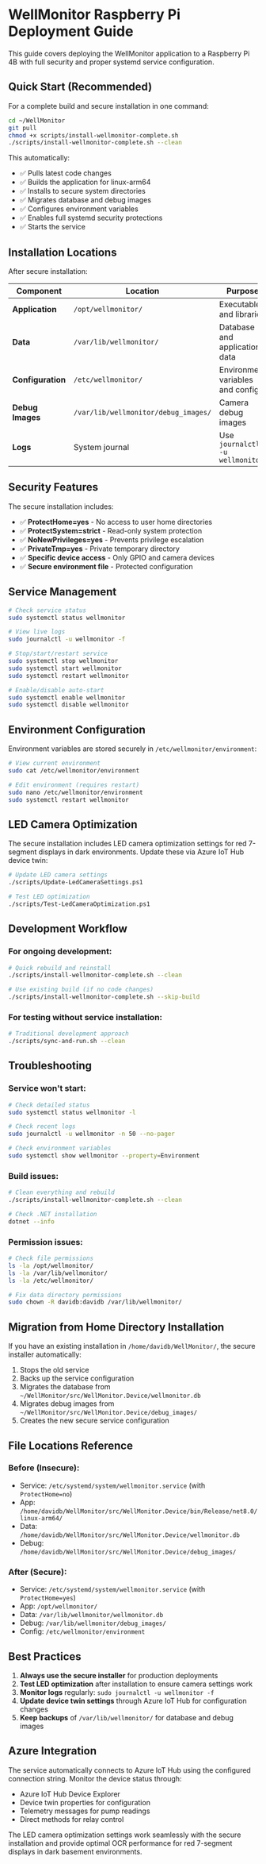 # WellMonitor Raspberry Pi Deployment Guide

This guide covers deploying the WellMonitor application to a Raspberry Pi 4B with full security and proper systemd service configuration.

## Quick Start (Recommended)

For a complete build and secure installation in one command:

```bash
cd ~/WellMonitor
git pull
chmod +x scripts/install-wellmonitor-complete.sh
./scripts/install-wellmonitor-complete.sh --clean
```

This automatically:
- ✅ Pulls latest code changes
- ✅ Builds the application for linux-arm64
- ✅ Installs to secure system directories
- ✅ Migrates database and debug images
- ✅ Configures environment variables
- ✅ Enables full systemd security protections
- ✅ Starts the service

## Installation Locations

After secure installation:

| Component | Location | Purpose |
|-----------|----------|---------|
| **Application** | `/opt/wellmonitor/` | Executable and libraries |
| **Data** | `/var/lib/wellmonitor/` | Database and application data |
| **Configuration** | `/etc/wellmonitor/` | Environment variables and config |
| **Debug Images** | `/var/lib/wellmonitor/debug_images/` | Camera debug images |
| **Logs** | System journal | Use `journalctl -u wellmonitor` |

## Security Features

The secure installation includes:

- ✅ **ProtectHome=yes** - No access to user home directories
- ✅ **ProtectSystem=strict** - Read-only system protection
- ✅ **NoNewPrivileges=yes** - Prevents privilege escalation
- ✅ **PrivateTmp=yes** - Private temporary directory
- ✅ **Specific device access** - Only GPIO and camera devices
- ✅ **Secure environment file** - Protected configuration

## Service Management

```bash
# Check service status
sudo systemctl status wellmonitor

# View live logs
sudo journalctl -u wellmonitor -f

# Stop/start/restart service
sudo systemctl stop wellmonitor
sudo systemctl start wellmonitor
sudo systemctl restart wellmonitor

# Enable/disable auto-start
sudo systemctl enable wellmonitor
sudo systemctl disable wellmonitor
```

## Environment Configuration

Environment variables are stored securely in `/etc/wellmonitor/environment`:

```bash
# View current environment
sudo cat /etc/wellmonitor/environment

# Edit environment (requires restart)
sudo nano /etc/wellmonitor/environment
sudo systemctl restart wellmonitor
```

## LED Camera Optimization

The secure installation includes LED camera optimization settings for red 7-segment displays in dark environments. Update these via Azure IoT Hub device twin:

```bash
# Update LED camera settings
./scripts/Update-LedCameraSettings.ps1

# Test LED optimization
./scripts/Test-LedCameraOptimization.ps1
```

## Development Workflow

### For ongoing development:

```bash
# Quick rebuild and reinstall
./scripts/install-wellmonitor-complete.sh --clean

# Use existing build (if no code changes)
./scripts/install-wellmonitor-complete.sh --skip-build
```

### For testing without service installation:

```bash
# Traditional development approach
./scripts/sync-and-run.sh --clean
```

## Troubleshooting

### Service won't start:
```bash
# Check detailed status
sudo systemctl status wellmonitor -l

# Check recent logs
sudo journalctl -u wellmonitor -n 50 --no-pager

# Check environment variables
sudo systemctl show wellmonitor --property=Environment
```

### Build issues:
```bash
# Clean everything and rebuild
./scripts/install-wellmonitor-complete.sh --clean

# Check .NET installation
dotnet --info
```

### Permission issues:
```bash
# Check file permissions
ls -la /opt/wellmonitor/
ls -la /var/lib/wellmonitor/
ls -la /etc/wellmonitor/

# Fix data directory permissions
sudo chown -R davidb:davidb /var/lib/wellmonitor/
```

## Migration from Home Directory Installation

If you have an existing installation in `/home/davidb/WellMonitor/`, the secure installer automatically:

1. Stops the old service
2. Backs up the service configuration
3. Migrates the database from `~/WellMonitor/src/WellMonitor.Device/wellmonitor.db`
4. Migrates debug images from `~/WellMonitor/src/WellMonitor.Device/debug_images/`
5. Creates the new secure service configuration

## File Locations Reference

### Before (Insecure):
- Service: `/etc/systemd/system/wellmonitor.service` (with `ProtectHome=no`)
- App: `/home/davidb/WellMonitor/src/WellMonitor.Device/bin/Release/net8.0/linux-arm64/`
- Data: `/home/davidb/WellMonitor/src/WellMonitor.Device/wellmonitor.db`
- Debug: `/home/davidb/WellMonitor/src/WellMonitor.Device/debug_images/`

### After (Secure):
- Service: `/etc/systemd/system/wellmonitor.service` (with `ProtectHome=yes`)
- App: `/opt/wellmonitor/`
- Data: `/var/lib/wellmonitor/wellmonitor.db`
- Debug: `/var/lib/wellmonitor/debug_images/`
- Config: `/etc/wellmonitor/environment`

## Best Practices

1. **Always use the secure installer** for production deployments
2. **Test LED optimization** after installation to ensure camera settings work
3. **Monitor logs** regularly: `sudo journalctl -u wellmonitor -f`
4. **Update device twin settings** through Azure IoT Hub for configuration changes
5. **Keep backups** of `/var/lib/wellmonitor/` for database and debug images

## Azure Integration

The service automatically connects to Azure IoT Hub using the configured connection string. Monitor the device status through:

- Azure IoT Hub Device Explorer
- Device twin properties for configuration
- Telemetry messages for pump readings
- Direct methods for relay control

The LED camera optimization settings work seamlessly with the secure installation and provide optimal OCR performance for red 7-segment displays in dark basement environments.
